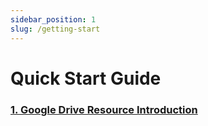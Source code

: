 ```yaml
---
sidebar_position: 1
slug: /getting-start
---
```


# Quick Start Guide

### [1. Google Drive Resource Introduction](./getting-start/cloud-disk)

